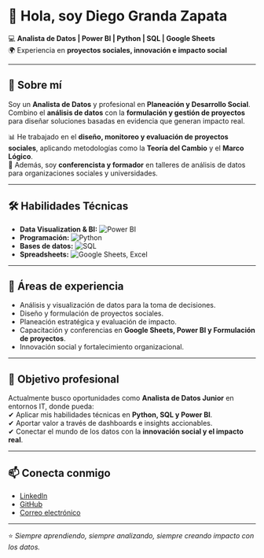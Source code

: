 # 👋 Hola, soy Diego Granda Zapata  

💻 **Analista de Datos | Power BI | Python | SQL | Google Sheets**  
🌍 Experiencia en **proyectos sociales, innovación e impacto social**  

---

## 🚀 Sobre mí  
Soy un **Analista de Datos** y profesional en **Planeación y Desarrollo Social**.  
Combino el **análisis de datos** con la **formulación y gestión de proyectos** para diseñar soluciones basadas en evidencia que generan impacto real.  

📊 He trabajado en el **diseño, monitoreo y evaluación de proyectos sociales**, aplicando metodologías como la **Teoría del Cambio** y el **Marco Lógico**.  
🎤 Además, soy **conferencista y formador** en talleres de análisis de datos para organizaciones sociales y universidades.  

---

## 🛠️ Habilidades Técnicas  

- **Data Visualization & BI:** ![Power BI]([https://img.shields.io/badge/Power%20BI-F2C811?style=flat&logo=powerbi&logoColor=black](https://drive.google.com/drive/folders/1HS4gfFv3gdUNv_TV9j-XtxIJmb-ZV0di?usp=drive_link))  
- **Programación:** ![Python]([https://img.shields.io/badge/Python-3776AB?style=flat&logo=python&logoColor=white](https://drive.google.com/drive/folders/13GzGgq7ZCHaSE7b4wB8wPHtKMN4aFjwT?usp=drive_link))  
- **Bases de datos:** ![SQL](https://img.shields.io/badge/SQL-336791?style=flat&logo=postgresql&logoColor=white)  
- **Spreadsheets:** ![Google Sheets](https://img.shields.io/badge/Google%20Sheets-34A853?style=flat&logo=googlesheets&logoColor=white), Excel  

---

## 📌 Áreas de experiencia  
- Análisis y visualización de datos para la toma de decisiones.  
- Diseño y formulación de proyectos sociales.  
- Planeación estratégica y evaluación de impacto.  
- Capacitación y conferencias en **Google Sheets, Power BI y Formulación de proyectos**.  
- Innovación social y fortalecimiento organizacional.  

---

## 🎯 Objetivo profesional  
Actualmente busco oportunidades como **Analista de Datos Junior** en entornos IT, donde pueda:  
✔ Aplicar mis habilidades técnicas en **Python, SQL y Power BI**.  
✔ Aportar valor a través de dashboards e insights accionables.  
✔ Conectar el mundo de los datos con la **innovación social y el impacto real**.  

---

## 📫 Conecta conmigo  
- [LinkedIn](www.linkedin.com/in/diego-granda)  
- [GitHub]([https://github.com/](https://github.com/DGrandaZapata))  
- [Correo electrónico](grandaz0654@gmail.com)  

---
⭐️ *Siempre aprendiendo, siempre analizando, siempre creando impacto con los datos.*
